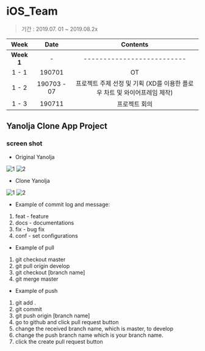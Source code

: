 # iOS_Team

> 기간 : 2019.07. 01 ~ 2019.08.2x

| Week | Date | Contents |
| :---: | :---: | :---: |
| **Week 1** | - | -------------------------- | 
| 1 - 1 | 190701 | OT |
| 1 - 2 | 190703 - 07 | 프로젝트 주제 선정 및 기획 (XD를 이용한 플로우 차트 및 와이어프레임 제작) |
| 1 - 3 | 190711 | 프로젝트 회의 |

## Yanolja Clone App Project

### screen shot

* Original Yanolja

![1](https://user-images.githubusercontent.com/47494240/60888091-ec012880-a290-11e9-8b6f-ee4a47c01f4c.jpg)
![2](https://user-images.githubusercontent.com/47494240/60888093-ec99bf00-a290-11e9-8434-f561c1f72bd2.jpg)

* Clone Yanolja

![1](https://user-images.githubusercontent.com/47494240/60888090-ec012880-a290-11e9-8725-d27481b2d3cc.jpg)
![2](https://user-images.githubusercontent.com/47494240/60888092-ec012880-a290-11e9-85fc-5e4db789acd3.jpg)

* Example of commit log and message:

1. feat - feature
2. docs - documentations
3. fix - bug fix
4. conf - set configurations

* Example of pull

1. git checkout master
2. git pull origin develop
3. git checkout [branch name]
4. git merge master

* Example of push

1. git add .
2. git commit
3. git push origin [branch name]
4. go to github and click pull request button
5. change the received branch name, which is master, to develop
6. change the push branch name which is your branch name.
7. click the create pull request button
